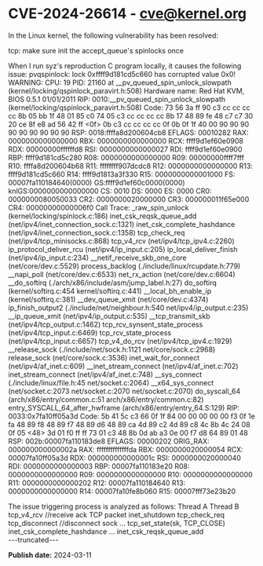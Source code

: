 # CVE-2024-26614 - cve@kernel.org

In the Linux kernel, the following vulnerability has been resolved:

tcp: make sure init the accept_queue's spinlocks once

When I run syz's reproduction C program locally, it causes the following
issue:
pvqspinlock: lock 0xffff9d181cd5c660 has corrupted value 0x0!
WARNING: CPU: 19 PID: 21160 at __pv_queued_spin_unlock_slowpath (kernel/locking/qspinlock_paravirt.h:508)
Hardware name: Red Hat KVM, BIOS 0.5.1 01/01/2011
RIP: 0010:__pv_queued_spin_unlock_slowpath (kernel/locking/qspinlock_paravirt.h:508)
Code: 73 56 3a ff 90 c3 cc cc cc cc 8b 05 bb 1f 48 01 85 c0 74 05 c3 cc cc cc cc 8b 17 48 89 fe 48 c7 c7
30 20 ce 8f e8 ad 56 42 ff <0f> 0b c3 cc cc cc cc 0f 0b 0f 1f 40 00 90 90 90 90 90 90 90 90 90
RSP: 0018:ffffa8d200604cb8 EFLAGS: 00010282
RAX: 0000000000000000 RBX: 0000000000000000 RCX: ffff9d1ef60e0908
RDX: 00000000ffffffd8 RSI: 0000000000000027 RDI: ffff9d1ef60e0900
RBP: ffff9d181cd5c280 R08: 0000000000000000 R09: 00000000ffff7fff
R10: ffffa8d200604b68 R11: ffffffff907dcdc8 R12: 0000000000000000
R13: ffff9d181cd5c660 R14: ffff9d1813a3f330 R15: 0000000000001000
FS:  00007fa110184640(0000) GS:ffff9d1ef60c0000(0000) knlGS:0000000000000000
CS:  0010 DS: 0000 ES: 0000 CR0: 0000000080050033
CR2: 0000000020000000 CR3: 000000011f65e000 CR4: 00000000000006f0
Call Trace:
<IRQ>
  _raw_spin_unlock (kernel/locking/spinlock.c:186)
  inet_csk_reqsk_queue_add (net/ipv4/inet_connection_sock.c:1321)
  inet_csk_complete_hashdance (net/ipv4/inet_connection_sock.c:1358)
  tcp_check_req (net/ipv4/tcp_minisocks.c:868)
  tcp_v4_rcv (net/ipv4/tcp_ipv4.c:2260)
  ip_protocol_deliver_rcu (net/ipv4/ip_input.c:205)
  ip_local_deliver_finish (net/ipv4/ip_input.c:234)
  __netif_receive_skb_one_core (net/core/dev.c:5529)
  process_backlog (./include/linux/rcupdate.h:779)
  __napi_poll (net/core/dev.c:6533)
  net_rx_action (net/core/dev.c:6604)
  __do_softirq (./arch/x86/include/asm/jump_label.h:27)
  do_softirq (kernel/softirq.c:454 kernel/softirq.c:441)
</IRQ>
<TASK>
  __local_bh_enable_ip (kernel/softirq.c:381)
  __dev_queue_xmit (net/core/dev.c:4374)
  ip_finish_output2 (./include/net/neighbour.h:540 net/ipv4/ip_output.c:235)
  __ip_queue_xmit (net/ipv4/ip_output.c:535)
  __tcp_transmit_skb (net/ipv4/tcp_output.c:1462)
  tcp_rcv_synsent_state_process (net/ipv4/tcp_input.c:6469)
  tcp_rcv_state_process (net/ipv4/tcp_input.c:6657)
  tcp_v4_do_rcv (net/ipv4/tcp_ipv4.c:1929)
  __release_sock (./include/net/sock.h:1121 net/core/sock.c:2968)
  release_sock (net/core/sock.c:3536)
  inet_wait_for_connect (net/ipv4/af_inet.c:609)
  __inet_stream_connect (net/ipv4/af_inet.c:702)
  inet_stream_connect (net/ipv4/af_inet.c:748)
  __sys_connect (./include/linux/file.h:45 net/socket.c:2064)
  __x64_sys_connect (net/socket.c:2073 net/socket.c:2070 net/socket.c:2070)
  do_syscall_64 (arch/x86/entry/common.c:51 arch/x86/entry/common.c:82)
  entry_SYSCALL_64_after_hwframe (arch/x86/entry/entry_64.S:129)
  RIP: 0033:0x7fa10ff05a3d
  Code: 5b 41 5c c3 66 0f 1f 84 00 00 00 00 00 f3 0f 1e fa 48 89 f8 48 89 f7 48 89 d6 48 89 ca 4d 89
  c2 4d 89 c8 4c 8b 4c 24 08 0f 05 <48> 3d 01 f0 ff ff 73 01 c3 48 8b 0d ab a3 0e 00 f7 d8 64 89 01 48
  RSP: 002b:00007fa110183de8 EFLAGS: 00000202 ORIG_RAX: 000000000000002a
  RAX: ffffffffffffffda RBX: 0000000020000054 RCX: 00007fa10ff05a3d
  RDX: 000000000000001c RSI: 0000000020000040 RDI: 0000000000000003
  RBP: 00007fa110183e20 R08: 0000000000000000 R09: 0000000000000000
  R10: 0000000000000000 R11: 0000000000000202 R12: 00007fa110184640
  R13: 0000000000000000 R14: 00007fa10fe8b060 R15: 00007fff73e23b20
</TASK>

The issue triggering process is analyzed as follows:
Thread A                                       Thread B
tcp_v4_rcv	//receive ack TCP packet       inet_shutdown
  tcp_check_req                                  tcp_disconnect //disconnect sock
  ...                                              tcp_set_state(sk, TCP_CLOSE)
    inet_csk_complete_hashdance                ...
      inet_csk_reqsk_queue_add         
---truncated---

**Publish date:** 2024-03-11

